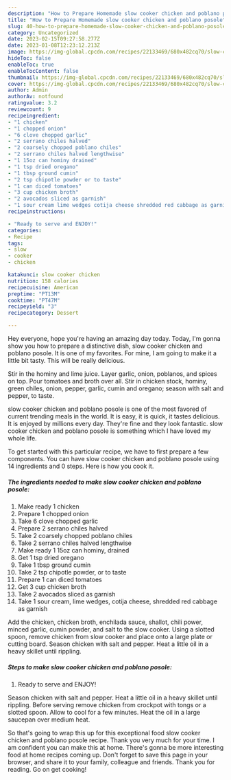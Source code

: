 ```yaml
---
description: "How to Prepare Homemade slow cooker chicken and poblano posole"
title: "How to Prepare Homemade slow cooker chicken and poblano posole"
slug: 40-how-to-prepare-homemade-slow-cooker-chicken-and-poblano-posole
category: Uncategorized
date: 2023-02-15T09:27:58.277Z
date: 2023-01-08T12:23:12.213Z
image: https://img-global.cpcdn.com/recipes/22133469/680x482cq70/slow-cooker-chicken-and-poblano-posole-recipe-main-photo.jpg
hideToc: false
enableToc: true
enableTocContent: false
thumbnail: https://img-global.cpcdn.com/recipes/22133469/680x482cq70/slow-cooker-chicken-and-poblano-posole-recipe-main-photo.jpg
cover: https://img-global.cpcdn.com/recipes/22133469/680x482cq70/slow-cooker-chicken-and-poblano-posole-recipe-main-photo.jpg
author: Admin
authorAv: notfound
ratingvalue: 3.2
reviewcount: 9
recipeingredient:
- "1 chicken"
- "1 chopped onion"
- "6 clove chopped garlic"
- "2 serrano chiles halved"
- "2 coarsely chopped poblano chiles"
- "2 serrano chiles halved lengthwise"
- "1 15oz can hominy drained"
- "1 tsp dried oregano"
- "1 tbsp ground cumin"
- "2 tsp chipotle powder or to taste"
- "1 can diced tomatoes"
- "3 cup chicken broth"
- "2 avocados sliced as garnish"
- "1 sour cream lime wedges cotija cheese shredded red cabbage as garnish"
recipeinstructions:

- "Ready to serve and ENJOY!"
categories:
- Recipe
tags:
- slow
- cooker
- chicken

katakunci: slow cooker chicken 
nutrition: 158 calories
recipecuisine: American
preptime: "PT13M"
cooktime: "PT47M"
recipeyield: "3"
recipecategory: Dessert

---
```



Hey everyone, hope you're having an amazing day today. Today, I'm gonna show you how to prepare a distinctive dish, slow cooker chicken and poblano posole. It is one of my favorites. For mine, I am going to make it a little bit tasty. This will be really delicious.

Stir in the hominy and lime juice. Layer garlic, onion, poblanos, and spices on top. Pour tomatoes and broth over all. Stir in chicken stock, hominy, green chiles, onion, pepper, garlic, cumin and oregano; season with salt and pepper, to taste.

slow cooker chicken and poblano posole is one of the most favored of current trending meals in the world. It is easy, it is quick, it tastes delicious. It is enjoyed by millions every day. They're fine and they look fantastic. slow cooker chicken and poblano posole is something which I have loved my whole life.


To get started with this particular recipe, we have to first prepare a few components. You can have slow cooker chicken and poblano posole using 14 ingredients and 0 steps. Here is how you cook it.

<!--inarticleads1-->

##### The ingredients needed to make slow cooker chicken and poblano posole:

1. Make ready 1 chicken
1. Prepare 1 chopped onion
1. Take 6 clove chopped garlic
1. Prepare 2 serrano chiles halved
1. Take 2 coarsely chopped poblano chiles
1. Take 2 serrano chiles halved lengthwise
1. Make ready 1 15oz can hominy, drained
1. Get 1 tsp dried oregano
1. Take 1 tbsp ground cumin
1. Take 2 tsp chipotle powder, or to taste
1. Prepare 1 can diced tomatoes
1. Get 3 cup chicken broth
1. Take 2 avocados sliced as garnish
1. Take 1 sour cream, lime wedges, cotija cheese, shredded red cabbage as garnish


Add the chicken, chicken broth, enchilada sauce, shallot, chili power, minced garlic, cumin powder, and salt to the slow cooker. Using a slotted spoon, remove chicken from slow cooker and place onto a large plate or cutting board. Season chicken with salt and pepper. Heat a little oil in a heavy skillet until rippling. 

<!--inarticleads2-->

##### Steps to make slow cooker chicken and poblano posole:


1. Ready to serve and ENJOY!

Season chicken with salt and pepper. Heat a little oil in a heavy skillet until rippling. Before serving remove chicken from crockpot with tongs or a slotted spoon. Allow to cool for a few minutes. Heat the oil in a large saucepan over medium heat. 

So that's going to wrap this up for this exceptional food slow cooker chicken and poblano posole recipe. Thank you very much for your time. I am confident you can make this at home. There's gonna be more interesting food at home recipes coming up. Don't forget to save this page in your browser, and share it to your family, colleague and friends. Thank you for reading. Go on get cooking!
